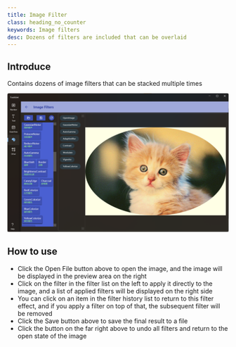```yaml
---
title: Image Filter
class: heading_no_counter
keywords: Image filters
desc: Dozens of filters are included that can be overlaid
---
```


## Introduce

Contains dozens of image filters that can be stacked multiple times

![](../../assets/images/ToolsSet/TSMImgFilter.png)

## How to use

* Click the Open File button above to open the image, and the image will be displayed in the preview area on the right
* Click on the filter in the filter list on the left to apply it directly to the image, and a list of applied filters will be displayed on the right side
* You can click on an item in the filter history list to return to this filter effect, and if you apply a filter on top of that, the subsequent filter will be removed
* Click the Save button above to save the final result to a file
* Click the button on the far right above to undo all filters and return to the open state of the image
  